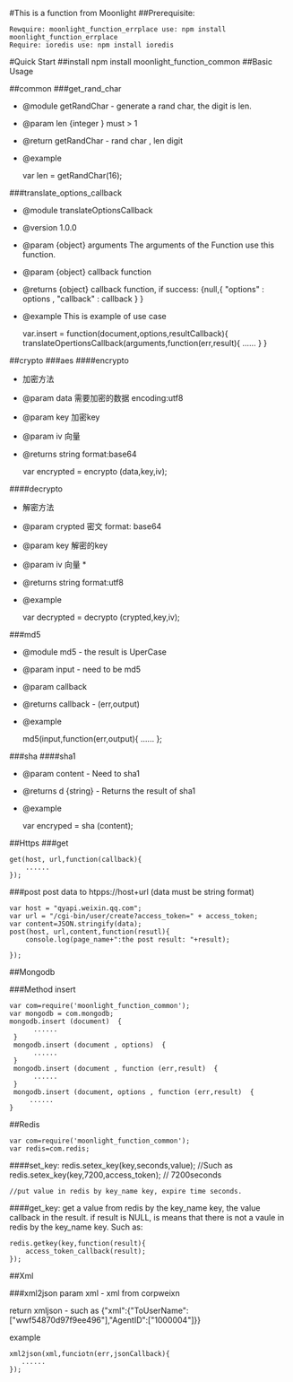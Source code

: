 #This is a function from Moonlight
##Prerequisite:

    Rewquire: moonlight_function_errplace use: npm install moonlight_function_errplace
    Require: ioredis use: npm install ioredis

#Quick Start
##install
    npm install moonlight_function_common
##Basic Usage

##common
###get_rand_char

 * @module getRandChar - generate a rand char, the digit is len.
 * @param len {integer } must > 1
 * @return getRandChar - rand char , len digit
 * @example

    var len = getRandChar(16);

###translate_options_callback
* @module translateOptionsCallback
* @version 1.0.0
* @param {object} arguments  The arguments of the Function use this function.
* @param {object} callback function
* @returns {object} callback function, if success: {null,{ "options" : options , "callback" : callback } }
* @example   This is example of use case

    var.insert = function(document,options,resultCallback){
       translateOpertionsCallback(arguments,function(err,result){
                         ......
       }
    }


##crypto
###aes
####encrypto
* 加密方法
* @param data     需要加密的数据 encoding:utf8
* @param key 加密key
* @param iv       向量
* @returns string  format:base64

    var encrypted = encrypto (data,key,iv);

####decrypto
* 解密方法
* @param crypted  密文  format: base64
* @param key      解密的key
* @param iv       向量 *
* @returns string  format:utf8
* @example

    var decrypted = decrypto (crypted,key,iv);

###md5
* @module md5   - the result is UperCase
* @param input - need to be md5
* @param callback
* @returns callback - (err,output)
* @example

    md5(input,function(err,output){
        ......
    };

###sha
####sha1
* @param content - Need to sha1
* @returns d {string} - Returns  the result of sha1
* @example

    var encryped = sha (content);

##Https
###get

    get(host, url,function(callback){
        ......
    });

###post
post data to htpps://host+url   (data must be string format)

    var host = "qyapi.weixin.qq.com";
    var url = "/cgi-bin/user/create?access_token=" + access_token;
    var content=JSON.stringify(data);
    post(host, url,content,function(resutl){
        console.log(page_name+":the post result: "+result);

    });

##Mongodb

###Method insert

    var com=require('moonlight_function_common');
    var mongodb = com.mongodb;
    mongodb.insert (document)  {
          ......
     }
     mongodb.insert (document , options)  {
          ......
     }
     mongodb.insert (document , function (err,result)  {
          ......
     }
     mongodb.insert (document, options , function (err,result)  {
         ......
    }

##Redis


    var com=require('moonlight_function_common');
    var redis=com.redis;

####set_key:
    redis.setex_key(key,seconds,value);    //Such as redis.setex_key(key,7200,access_token);     // 7200seconds

    //put value in redis by key_name key, expire time seconds.

####get_key:
get a value from redis by the key_name key, the value callback in the result.
if result is NULL, is means that there is not a vaule in redis by the key_name key.
Such as:

    redis.getkey(key,function(result){
        access_token_callback(result);
    });

##Xml

###xml2json
param xml - xml from corpweixn

return xmljson -  such as {"xml":{"ToUserName":["wwf54870d97f9ee496"],"AgentID":["1000004"]}}

example

    xml2json(xml,funciotn(err,jsonCallback){
       ......
    });